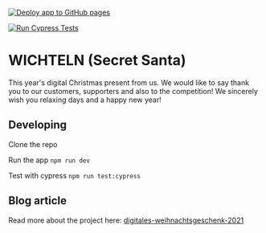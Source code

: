 [![Deploy app to GitHub pages](https://github.com/compose-us/wichteln/actions/workflows/publish-docs.yml/badge.svg)](https://github.com/compose-us/wichteln/actions/workflows/publish-docs.yml)

[![Run Cypress Tests](https://github.com/compose-us/wichteln/actions/workflows/cypress-tests.yml/badge.svg)](https://github.com/compose-us/wichteln/actions/workflows/cypress-tests.yml)

# WICHTELN (Secret Santa)

This year's digital Christmas present from us. We would like to say thank you to our customers, supporters and also to the competition! We sincerely wish you relaxing days and a happy new year!

## Developing

Clone the repo

Run the app `npm run dev`

Test with cypress `npm run test:cypress`

## Blog article
Read more about the project here: [digitales-weihnachtsgeschenk-2021](https://www.compose.us/post/digitales-weihnachtsgeschenk-2021)

